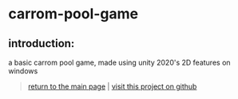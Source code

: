 # carrom-pool-game

## introduction:

a basic carrom pool game, made using unity 2020's 2D features on windows

> [return to the main page](https://ahiyantra.github.io)
> |
> [visit this project on github](https://github.com/ahiyantra/carrom-pool-game)